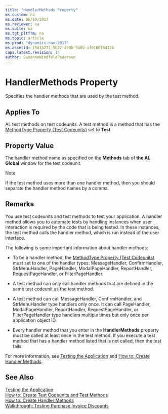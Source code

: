 ```yaml
---
title: "HandlerMethods Property"
ms.custom: na
ms.date: 06/19/2017
ms.reviewer: na
ms.suite: na
ms.tgt_pltfrm: na
ms.topic: article
ms.prod: "dynamics-nav-2017"
ms.assetid: f5d1b271-5b27-498b-9a0b-af0166f6412b
caps.latest.revision: 14
author: SusanneWindfeldPedersen
---
```

# HandlerMethods Property
Specifies the handler methods that are used by the test method.  
  
## Applies To  
 AL test methods on test codeunits. A test method is a method that has the [MethodType Property (Test Codeunits)](../devenv-methodtype-property-test-codeunits.md) set to **Test**.  
  
## Property Value  
 The handler method name as specified on the **Methods** tab of **the AL Global** window for the test codeunit.  
  
> [!NOTE]  
>  If the test method uses more than one handler method, then you should separate the handler method names by a comma.  
  
## Remarks  
 You use test codeunits and test methods to test your application. A handler method allows you to automate tests by handling instances when user interaction is required by the code that is being tested. In these instances, the test method calls the handler method, which is run instead of the user interface.  
  
 The following is some important information about handler methods:  
  
-   To be a handler method, the [MethodType Property (Test Codeunits)](../devenv-methodtype-property-test-codeunits.md) must set to one of the handler types: MessageHandler, ConfirmHandler, StrMenuHandler, PageHandler, ModalPageHandler, ReportHandler, RequestPageHandler, or FilterPageHandler.  
  
-   A test method can only call handler methods that are defined in the same test codeunit as the test method.  
  
-   A test method can call MessageHandler, ConfirmHandler, and StrMenuHandler type handlers only once. It can call PageHandler, ModalPageHandler, ReportHandler, RequestPageHandler, or FilterPageHandler type handlers multiple times but only once per application object ID.  
  
-   Every handler method that you enter in the **HandlerMethods** property must be called at least once in the test method. If you execute a test method that has a handler method listed that is not called, then the test fails.  
  
 For more information, see [Testing the Application](Testing-the-Application.md) and [How to: Create Handler Methods](../methods/devenv-How-to-Create-Handler-Methods.md).  
  
## See Also  
 [Testing the Application](Testing-the-Application.md)   
 [How to: Create Test Codeunits and Test Methods](../methods/devenv-How-to-Create-Test-Codeunits-and-Test-Methods.md)   
 [How to: Create Handler Methods](../methods/devenv-How-to-Create-Handler-Methods.md)   
 [Walkthrough: Testing Purchase Invoice Discounts](Walkthrough-Testing-Purchase-Invoice-Discounts.md)